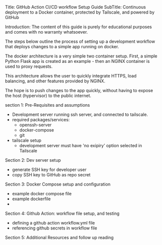 Title: GitHub Action CI/CD workflow Setup Guide
SubTitle: Continuous deployment to a Docker container, protected by Tailscale, and powered by GitHub

Introduction: The content of this guide is purely for educational purposes and comes with no warranty whatsoever. 

The steps below outline the process of setting up a development workflow that deploys changes to a simple app running on docker.

The docker architecture is a very simple two container setup. 
First, a simple Python Flask app is created as an example - then an NGINX container is used to proxy requests.

This architecture allows the user to quickly integrate HTTPS, load balancing, and other features provided by NGINX.

The hope is to push changes to the app quickly, without having to expose the host (hypervisor) to the public internet.



section 1: Pre-Requisites and assumptions
- Development server running ssh server, and connected to tailscale.
- required packages/services:
	- openssh-server
	- docker-compose
	- git
- tailscale setup
	- development server must have 'no exipiry' option selected in Tailscale

Section 2: Dev server setup
- generate SSH key for developer user
- copy SSH key to GitHub as repo secret

Section 3: Docker Compose setup and configuration
- example docker compose file
- example dockerfile
-

Section 4: Github Action: workflow file setup, and testing
- defining a github action workflow.yml file
- referencing github secrets in workflow file

Section 5: Additional Resources and follow up reading
